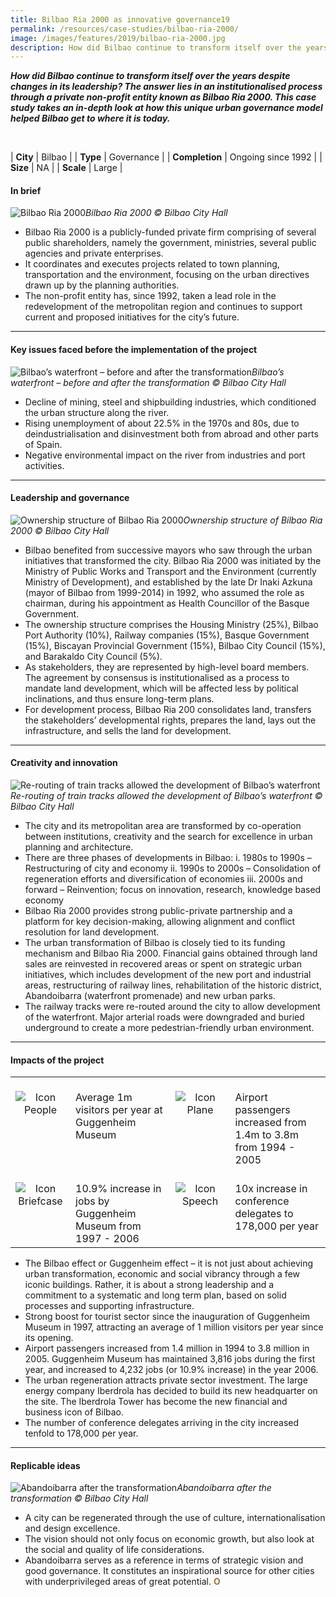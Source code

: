 ```yaml
---
title: Bilbao Ria 2000 as innovative governance19
permalink: /resources/case-studies/bilbao-ria-2000/
image: /images/features/2019/bilbao-ria-2000.jpg
description: How did Bilbao continue to transform itself over the years despite changes in its leadership? The answer lies in an institutionalised process through a private non-profit entity known as Bilbao Ria 2000. This case study takes an in-depth look at how this unique urban governance model helped Bilbao get to where it is today.
---
```


***How did Bilbao continue to transform itself over the years despite changes in its leadership? The answer lies in an institutionalised process through a private non-profit entity known as Bilbao Ria 2000. This case study takes an in-depth look at how this unique urban governance model helped Bilbao get to where it is today.*** 

<br>

| **City** | Bilbao |
| **Type** | Governance |
| **Completion** | Ongoing since 1992 |
| **Size** | NA |
| **Scale** | Large |

#### **In brief**

![Bilbao Ria 2000](/images/features/2019/bilbao-ria-2000.jpg/)*Bilbao Ria 2000 © Bilbao City Hall*

- Bilbao Ria 2000 is a publicly-funded private firm comprising of several public shareholders, namely the government, ministries, several public agencies and private enterprises.
- It coordinates and executes projects related to town planning, transportation and the environment, focusing on the urban directives drawn up by the planning authorities.
- The non-profit entity has, since 1992, taken a lead role in the redevelopment of the metropolitan region and continues to support current and proposed initiatives for the city’s future.

---

#### **Key issues faced before the implementation of the project**

![Bilbao’s waterfront – before and after the transformation](/images/features/2019/bilbao-before-after.jpg/)*Bilbao’s waterfront – before and after the transformation © Bilbao City Hall*

- Decline of mining, steel and shipbuilding industries, which conditioned the urban structure along the river.
- Rising unemployment of about 22.5% in the 1970s and 80s, due to deindustrialisation and disinvestment both from abroad and other parts of Spain.
- Negative environmental impact on the river from industries and port activities.

---

#### **Leadership and governance**

![Ownership structure of Bilbao Ria 2000](/images/features/2019/ownership-structure.png/)*Ownership structure of Bilbao Ria 2000 © Bilbao City Hall*

- Bilbao benefited from successive mayors who saw through the urban initiatives that transformed the city. Bilbao Ria 2000 was initiated by the Ministry of Public Works and Transport and the Environment (currently Ministry of Development), and established by the late Dr Inaki Azkuna (mayor of Bilbao from 1999-2014) in 1992, who assumed the role as chairman, during his appointment as Health Councillor of the Basque Government.
- The ownership structure comprises the Housing Ministry (25%), Bilbao Port Authority (10%), Railway companies (15%), Basque Government (15%), Biscayan Provincial Government (15%), Bilbao City Council (15%), and Barakaldo City Council (5%).
- As stakeholders, they are represented by high-level board members. The agreement by consensus is institutionalised as a process to mandate land development, which will be affected less by political inclinations, and thus ensure long-term plans.
- For development process, Bilbao Ria 200 consolidates land, transfers the stakeholders’ developmental rights, prepares the land, lays out the infrastructure, and sells the land for development.

---

#### **Creativity and innovation**

![Re-routing of train tracks allowed the development of Bilbao’s waterfront](/images/features/2019/bilbao-train-tracks.jpg/)*Re-routing of train tracks allowed the development of Bilbao’s waterfront © Bilbao City Hall*

- The city and its metropolitan area are transformed by co-operation between institutions, creativity and the search for excellence in urban planning and architecture.
- There are three phases of developments in Bilbao:
  i. 1980s to 1990s – Restructuring of city and economy
  ii. 1990s to 2000s – Consolidation of regeneration efforts and diversification of economies
  iii. 2000s and forward – Reinvention; focus on innovation, research, knowledge based economy
- Bilbao Ria 2000 provides strong public-private partnership and a platform for key decision-making, allowing alignment and conflict resolution for land development.
- The urban transformation of Bilbao is closely tied to its funding mechanism and Bilbao Ria 2000. Financial gains obtained through land sales are reinvested in recovered areas or spent on strategic urban initiatives, which includes development of the new port and industrial areas, restructuring of railway lines, rehabilitation of the
historic district, Abandoibarra (waterfront promenade) and new urban parks.
- The railway tracks were re-routed around the city to allow development of the waterfront. Major arterial roads were downgraded and buried underground to create a more pedestrian-friendly urban environment.

---

#### **Impacts of the project**

<table style="width: 100%;" cellpadding="0">
<tbody>
<tr>
<td style="width: 80px; text-align: center; vertical-align: top;"><br><img src="/images/case-studies/icon-people.png" alt="Icon People" /><br></td>
<td style="text-align: left; vertical-align: top;"><br>Average 1m visitors per year at Guggenheim Museum<br></td>
<td style="width: 80px; text-align: center; vertical-align: top;"><br><img src="/images/case-studies/icon-plane.png" alt="Icon Plane" /><br></td>
<td style="text-align: left; vertical-align: top;"><br>Airport passengers increased from 1.4m to 3.8m from 1994 - 2005<br></td>
</tr>
<tr>
<td style="width: 80px; text-align: center; vertical-align: top;"><br><img src="/images/case-studies/icon-briefcase.png" alt="Icon Briefcase" /><br></td>
<td style="text-align: left; vertical-align: top;"><br>10.9% increase in jobs by Guggenheim Museum from 1997 - 2006<br></td>
<td style="width: 80px; text-align: center; vertical-align: top;"><br><img src="/images/case-studies/icon-speech.png" alt="Icon Speech" /><br></td>
<td style="text-align: left; vertical-align: top;"><br>10x increase in conference delegates to 178,000 per year<br></td>
</tr>
</tbody>
</table>

- The Bilbao effect or Guggenheim effect – it is not just about achieving urban transformation, economic and social vibrancy through a few iconic buildings. Rather, it is about a strong leadership and a commitment to a systematic and long term plan, based on solid processes and supporting infrastructure.
- Strong boost for tourist sector since the inauguration of Guggenheim Museum in 1997, attracting an average of 1 million visitors per year since its opening.
- Airport passengers increased from 1.4 million in 1994 to 3.8 million in 2005.
Guggenheim Museum has maintained 3,816 jobs during the first year, and increased to 4,232 jobs (or 10.9% increase) in the year 2006.
- The urban regeneration attracts private sector investment. The large energy company Iberdrola has decided to build its new headquarter on the site. The Iberdrola Tower has become the new financial and business icon of Bilbao.
- The number of conference delegates arriving in the city increased tenfold to 178,000 per year. 

---

#### **Replicable ideas**

![Abandoibarra after the transformation](/images/case-studies/abandoibarra-after.jpg/)*Abandoibarra after the transformation © Bilbao City Hall*

- A city can be regenerated through the use of culture, internationalisation and design excellence.
- The vision should not only focus on economic growth, but also look at the social and quality of life considerations.
- Abandoibarra serves as a reference in terms of strategic vision and good governance. It constitutes an inspirational source for other cities with underprivileged areas of great potential. **<font color="#967942">O</font>**
